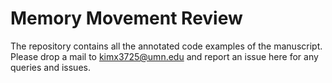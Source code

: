 # Memory Movement Review 
The repository contains all the annotated code examples of the manuscript. Please drop a mail to kimx3725@umn.edu and report an issue here for any queries and issues. 
